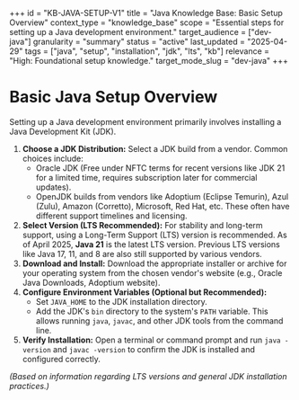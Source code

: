 +++
id = "KB-JAVA-SETUP-V1"
title = "Java Knowledge Base: Basic Setup Overview"
context_type = "knowledge_base"
scope = "Essential steps for setting up a Java development environment."
target_audience = ["dev-java"]
granularity = "summary"
status = "active"
last_updated = "2025-04-29"
tags = ["java", "setup", "installation", "jdk", "lts", "kb"]
relevance = "High: Foundational setup knowledge."
target_mode_slug = "dev-java"
+++

# Basic Java Setup Overview

Setting up a Java development environment primarily involves installing a Java Development Kit (JDK).

1.  **Choose a JDK Distribution:** Select a JDK build from a vendor. Common choices include:
    *   Oracle JDK (Free under NFTC terms for recent versions like JDK 21 for a limited time, requires subscription later for commercial updates).
    *   OpenJDK builds from vendors like Adoptium (Eclipse Temurin), Azul (Zulu), Amazon (Corretto), Microsoft, Red Hat, etc. These often have different support timelines and licensing.
2.  **Select Version (LTS Recommended):** For stability and long-term support, using a Long-Term Support (LTS) version is recommended. As of April 2025, **Java 21** is the latest LTS version. Previous LTS versions like Java 17, 11, and 8 are also still supported by various vendors.
3.  **Download and Install:** Download the appropriate installer or archive for your operating system from the chosen vendor's website (e.g., Oracle Java Downloads, Adoptium website).
4.  **Configure Environment Variables (Optional but Recommended):**
    *   Set `JAVA_HOME` to the JDK installation directory.
    *   Add the JDK's `bin` directory to the system's `PATH` variable. This allows running `java`, `javac`, and other JDK tools from the command line.
5.  **Verify Installation:** Open a terminal or command prompt and run `java -version` and `javac -version` to confirm the JDK is installed and configured correctly.

*(Based on information regarding LTS versions and general JDK installation practices.)*
